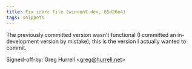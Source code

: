 ```yaml
---
title: Fix irbrc file (wincent.dev, 65d26e4)
tags: snippets
---
```


The previously committed version wasn't functional (I committed an in-development version by mistake); this is the version I actually wanted to commit.

Signed-off-by: Greg Hurrell &lt;greg@hurrell.net&gt;

